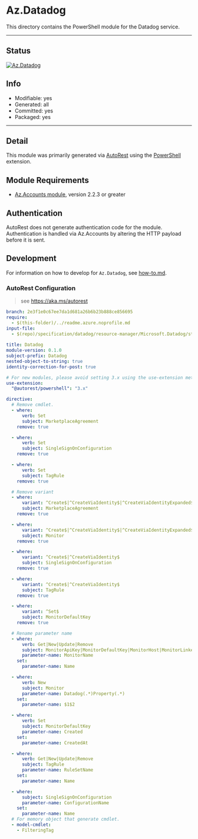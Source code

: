 <!-- region Generated -->
# Az.Datadog
This directory contains the PowerShell module for the Datadog service.

---
## Status
[![Az.Datadog](https://img.shields.io/powershellgallery/v/Az.Datadog.svg?style=flat-square&label=Az.Datadog "Az.Datadog")](https://www.powershellgallery.com/packages/Az.Datadog/)

## Info
- Modifiable: yes
- Generated: all
- Committed: yes
- Packaged: yes

---
## Detail
This module was primarily generated via [AutoRest](https://github.com/Azure/autorest) using the [PowerShell](https://github.com/Azure/autorest.powershell) extension.

## Module Requirements
- [Az.Accounts module](https://www.powershellgallery.com/packages/Az.Accounts/), version 2.2.3 or greater

## Authentication
AutoRest does not generate authentication code for the module. Authentication is handled via Az.Accounts by altering the HTTP payload before it is sent.

## Development
For information on how to develop for `Az.Datadog`, see [how-to.md](how-to.md).
<!-- endregion -->

### AutoRest Configuration
> see https://aka.ms/autorest

``` yaml
branch: 2e3f1e0c67ee7da1d681a26b6b23b888ce856695
require:
  - $(this-folder)/../readme.azure.noprofile.md
input-file: 
  - $(repo)/specification/datadog/resource-manager/Microsoft.Datadog/stable/2021-03-01/datadog.json
  
title: Datadog
module-version: 0.1.0
subject-prefix: Datadog
nested-object-to-string: true
identity-correction-for-post: true

# For new modules, please avoid setting 3.x using the use-extension method and instead, use 4.x as the default option
use-extension:
  "@autorest/powershell": "3.x"

directive:
  # Remove cmdlet.
  - where:
      verb: Set
      subject: MarketplaceAgreement
    remove: true

  - where:
      verb: Set
      subject: SingleSignOnConfiguration
    remove: true

  - where:
      verb: Set
      subject: TagRule
    remove: true

  # Remove variant
  - where:
      variant: ^Create$|^CreateViaIdentity$|^CreateViaIdentityExpanded$
      subject: MarketplaceAgreement
    remove: true

  - where:
      variant: ^Create$|^CreateViaIdentity$|^CreateViaIdentityExpanded$|^Update$|^UpdateViaIdentity$
      subject: Monitor
    remove: true

  - where:
      variant: ^Create$|^CreateViaIdentity$
      subject: SingleSignOnConfiguration
    remove: true

  - where:
      variant: ^Create$|^CreateViaIdentity$
      subject: TagRule
    remove: true

  - where:
      variant: ^Set$
      subject: MonitorDefaultKey
    remove: true

  # Rename parameter name
  - where:
      verb: Get|New|Update|Remove
      subject: MonitorApiKey|MonitorDefaultKey|MonitorHost|MonitorLinkedResource|MonitorMonitoredResource|MonitorSetPasswordLink
      parameter-name: MonitorName
    set:
      parameter-name: Name

  - where:
      verb: New
      subject: Monitor
      parameter-name: Datadog(.*)Property(.*)
    set:
      parameter-name: $1$2

  - where:
      verb: Set
      subject: MonitorDefaultKey
      parameter-name: Created
    set:
      parameter-name: CreatedAt

  - where:
      verb: Get|New|Update|Remove
      subject: TagRule
      parameter-name: RuleSetName
    set:
      parameter-name: Name

  - where:
      subject: SingleSignOnConfiguration
      parameter-name: ConfigurationName
    set:
      parameter-name: Name
  # For memory object that generate cmdlet.
  - model-cmdlet:
    - FilteringTag
```
